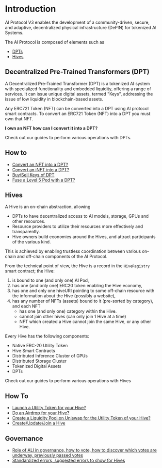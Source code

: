 # Introduction
AI Protocol V3 enables the development of a community-driven, secure, and adaptive, decentralized physical
infrastructure (DePIN) for tokenized AI Systems.

The AI Protocol is composed of elements such as 
* [DPTs](#decentralized-pre-trained-transformers-dpt)
* [Hives](#hives)

## Decentralized Pre-Trained Transformers (DPT)
A Decentralized Pre-Trained Transformer (DPT) is a tokenized AI system with specialized functionality and embedded
liquidity, offering a range of services. It can issue unique digital assets, termed "Keys", addressing the issue of low
liquidity in blockchain-based assets.

Any ERC721 Token (NFT) can be converted into a DPT using AI protocol smart contracts. To convert an ERC721 Token (NFT)
into a DPT you must own that NFT.

**I own an NFT how can I convert it into a DPT?**

Check out our guides to perform various operations with DPTs.

## How to
 
* [Convert an NFT into a DPT?](./guides/convert-nft-to-dpt/README.md)
* [Convert an iNFT into a DPT?](./guides/convert-inft-to-dpt/README.md)
* [Buy/Sell Keys of DPT](./guides/buy-sell-keys-of-dpt/buy-sell-keys-of-dpt.md)
* [Fuse a Level 5 Pod with a DPT?](./guides/fuse-pod-with-dpt/fuse-pod-with-dpt.md)

## Hives
A Hive is an on-chain abstraction, allowing
* DPTs to have decentralized access to AI models, storage, GPUs and other resources.
* Resource providers to utilize their resources more effectively and transparently.
* Hive owners build economies around the Hives, and attract participants of the various kind.

This is achieved by enabling trustless coordination between various on-chain and off-chain components of the
AI Protocol.

From the technical point of view,
the Hive is a record in the `HiveRegistry` smart contract; the Hive:
1) is bound to one (and only one) AI Pod,
2) has one (and only one) ERC20 token enabling the Hive economy,
3) has one and only one hiveURI pointing to some off-chain resource with the information about the Hive
   (possibly a website),
4) has any number of NFTs (assets) bound to it (pre-sorted by category), and each NFT
   * has one (and only one) category within the Hive.
   * cannot join other hives (can only join 1 Hive at a time)
   * NFT which created a Hive cannot join the same Hive, or any other Hive.

Every Hive has the following components:
 * Native ERC-20 Utility Token
 * Hive Smart Contracts
 * Distributed Inference Cluster of GPUs
 * Distributed Storage Cluster
 * Tokenized Digital Assets
 * DPTs

Check out our guides to perform various operations with Hives

## How To

* [Launch a Utility Token for your Hive?](./guides/how-to-launch-utility-token/how-to-launch-utility-token.md)
* [Do an Airdrop for your Hive?](./guides/how-to-airdrop.md)
* [Create a Liquidity Pool on Uniswap for the Utility Token of your Hive?](./guides/how-to-create-liquidity-pool.md)
* [Create/Update/Join a Hive](./guides/how-to-hive.md)

## Governance

* [Role of ALI in governance, how to vote, how to discover which votes are underway, previously passed votes](./guides/governance.md)
* [Standardized errors, suggested errors to show for Hives](./guides/governance.md#governance-errors-)
